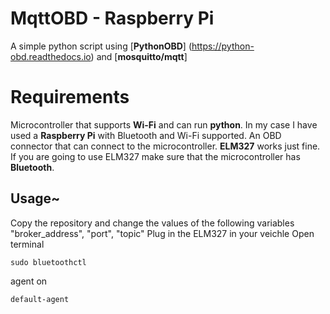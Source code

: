 # MqttOBD - Raspberry Pi
 A simple python script using [**PythonOBD**] (https://python-obd.readthedocs.io) and [**mosquitto/mqtt**]
# Requirements
 Microcontroller that supports **Wi-Fi** and can run **python**. In my case I have used a **Raspberry Pi** with Bluetooth and Wi-Fi supported.
 An OBD connector that can connect to the microcontroller. **ELM327** works just fine. If you are going to use ELM327 make sure that the microcontroller has **Bluetooth**.
## Usage~
 Copy the repository and change the values of the following variables "broker_address", "port", "topic"
Plug in the ELM327 in your veichle
Open terminal 
```
sudo bluetoothctl

```
agent on

```
default-agent
